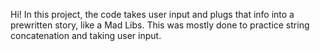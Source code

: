 Hi! In this project, the code takes user input and plugs that info into a prewritten story, like a Mad Libs. This was mostly done to practice string concatenation and taking user input.
